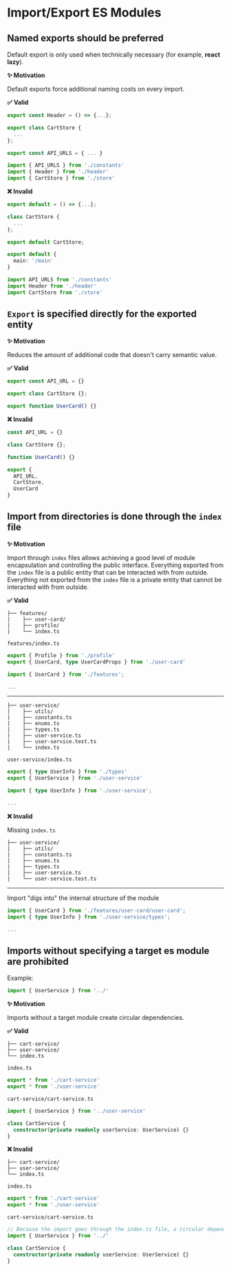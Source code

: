 # Import/Export ES Modules

## Named exports should be preferred

Default export is only used when technically necessary (for example, **react lazy**).

**✨ Motivation**

Default exports force additional naming costs on every import.

**✅ Valid**

```ts
export const Header = () => {...};

export class CartStore {
  ...
};

export const API_URLS = { ... }
```

```ts
import { API_URLS } from './constants'
import { Header } from './header'
import { CartStore } from './store'
```

**❌ Invalid**

```ts
export default = () => {...};
```

```ts
class CartStore {
  ...
};

export default CartStore;
```

```ts
export default {
  main: '/main'
}
```

```ts
import API_URLS from './constants'
import Header from './header'
import CartStore from './store'
```

## `Export` is specified directly for the exported entity

**✨ Motivation**

Reduces the amount of additional code that doesn't carry semantic value.

**✅ Valid**

```ts
export const API_URL = {}

export class CartStore {};

export function UserCard() {}
```

**❌ Invalid**

```ts
const API_URL = {}

class CartStore {};

function UserCard() {}

export {
  API_URL,
  CartStore,
  UserCard
}
```

## Import from directories is done through the `index` file

**✨ Motivation**

Import through `index` files allows achieving a good level of module encapsulation and controlling the public interface.
Everything exported from the `index` file is a public entity that can be interacted with from outside.
Everything not exported from the `index` file is a private entity that cannot be interacted with from outside.

**✅ Valid**

```
├── features/
|    ├── user-card/
|    ├── profile/
|    └── index.ts
```

```features/index.ts```

```ts
export { Profile } from './profile'
export { UserCard, type UserCardProps } from './user-card'
```

```ts
import { UserCard } from './features';

...
```

---

```
├── user-service/
|    ├── utils/
|    ├── constants.ts
|    ├── enums.ts
|    ├── types.ts
|    ├── user-service.ts
|    ├── user-service.test.ts
|    └── index.ts
```

```user-service/index.ts```

```ts
export { type UserInfo } from './types'
export { UserService } from './user-service'
```

```ts
import { type UserInfo } from './user-service';

...
```

**❌ Invalid**

Missing `index.ts`

```
├── user-service/
|    ├── utils/
|    ├── constants.ts
|    ├── enums.ts
|    ├── types.ts
|    ├── user-service.ts
|    └── user-service.test.ts
```

---

Import "digs into" the internal structure of the module

```ts
import { UserCard } from './features/user-card/user-card';
import { type UserInfo } from './user-service/types';

...
```

## Imports without specifying a target es module are prohibited

Example:

```ts
import { UserService } from '../'
```

**✨ Motivation**

Imports without a target module create circular dependencies.

**✅ Valid**

```
├── cart-service/
├── user-service/
└── index.ts
```

```index.ts```

```ts
export * from './cart-service'
export * from './user-service'
```

```cart-service/cart-service.ts```

```ts
import { UserService } from '../user-service'

class CartService {
  constructor(private readonly userService: UserService) {}
}
```

**❌ Invalid**

```
├── cart-service/
├── user-service/
└── index.ts
```

```index.ts```

```ts
export * from './cart-service'
export * from './user-service'
```

```cart-service/cart-service.ts```

```ts
// Because the import goes through the index.ts file, a circular dependency may occur
import { UserService } from '../'

class CartService {
  constructor(private readonly userService: UserService) {}
}
```
